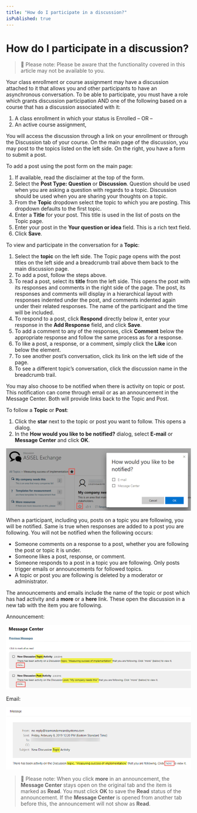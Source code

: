 ```yaml
---
title: "How do I participate in a discussion?"
isPublished: true
---
```


# How do I participate in a discussion?

> :small_blue_diamond: Please note: Please be aware that the functionality covered in this article may not be available to you.

Your class enrollment or course assignment may have a discussion attached to it that allows you and other participants to have an asynchronous conversation. To be able to participate, you must have a role which grants discussion participation AND one of the following based on a course that has a discussion associated with it:

1. A class enrollment in which your status is Enrolled – OR – 
1. An active course assignment,

You will access the discussion through a link on your enrollment or through the Discussion tab of your course. On the main page of the discussion, you may post to the topics listed on the left side. On the right, you have a form to submit a post.

To add a post using the post form on the main page:

1. If available, read the disclaimer at the top of the form.
1. Select the **Post Type: Question** or **Discussion**. Question should be used when you are asking a question with regards to a topic. Discussion should be used when you are sharing your thoughts on a topic.
1. From the **Topic** dropdown select the topic to which you are posting. This dropdown defaults to the first topic.
1. Enter a **Title** for your post. This title is used in the list of posts on the Topic page.
1. Enter your post in the **Your question or idea** field. This is a rich text field.
1. Click **Save**.

To view and participate in the conversation for a **Topic**: 

1. Select the **topic** on the left side. The Topic page opens with the post titles on the left side and a breadcrumb trail above them back to the main discussion page.
1. To add a post, follow the steps above.
1. To read a post, select its **title** from the left side. This opens the post with its responses and comments in the right side of the page. The post, its responses and comments will display in a hierarchical layout with responses indented under the post, and comments indented again under their related responses. The name of the participant and the time will be included.
1. To respond to a post, click **Respond** directly below it, enter your response in the **Add Response** field, and click **Save**.
1. To add a comment to any of the responses, click **Comment** below the appropriate response and follow the same process as for a response. 
1. To like a post, a response, or a comment, simply click the **Like** icon below the element.
1. To see another post’s conversation, click its link on the left side of the page.
1. To see a different topic’s conversation, click the discussion name in the breadcrumb trail.

You may also choose to be notified when there is activity on topic or post. This notification can come through email or as an announcement in the Message Center. Both will provide links back to the Topic and Post.

To follow a **Topic** or **Post**:

1. Click the **star** next to the topic or post you want to follow. This opens a dialog.
1. In the **How would you like to be notified?** dialog, select **E-mail** or **Message Center** and click **OK**.

![](/tms/images/disc-note-dialog.png)

When a participant, including you, posts on a topic you are following, you will be notified. Same is true when responses are added to a post you are following. You will not be notified when the following occurs:

- Someone comments on a response to a post, whether you are following the post or topic it is under.
- Someone likes a post, response, or comment.
- Someone responds to a post in a topic you are following. Only posts trigger emails or announcements for followed topics.
- A topic or post you are following is deleted by a moderator or administrator.

The announcements and emails include the name of the topic or post which has had activity and a **more** or a **here** link. These open the discussion in a new tab with the item you are following.

Announcement:

![](/tms/images/disc-msg-ctr.png)

Email:

![](/tms/images/disc-email.png)

> :small_blue_diamond: Please note: When you click **more** in an announcement, the **Message Center** stays open on the original tab and the item is marked as **Read**. You must click **OK** to save the **Read** status of the announcement. If the **Message Center** is opened from another tab before this, the announcement will not show as **Read**.

